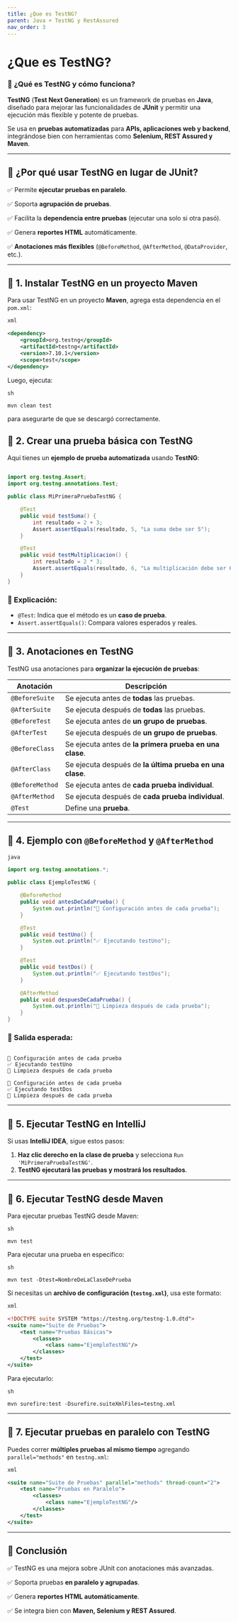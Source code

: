 ```yaml
---
title: ¿Que es TestNG?
parent: Java + TestNG y RestAssured
nav_order: 3
---
```

# ¿Que es TestNG?

### 🧪 **¿Qué es TestNG y cómo funciona?**

**TestNG** (**Test Next Generation**) es un framework de pruebas en **Java**, diseñado para mejorar las funcionalidades de **JUnit** y permitir una ejecución más flexible y potente de pruebas.

Se usa en **pruebas automatizadas** para **APIs, aplicaciones web y backend**, integrándose bien con herramientas como **Selenium, REST Assured y Maven**.

---

## 🎯 **¿Por qué usar TestNG en lugar de JUnit?**

✅ Permite **ejecutar pruebas en paralelo**.

✅ Soporta **agrupación de pruebas**.

✅ Facilita la **dependencia entre pruebas** (ejecutar una solo si otra pasó).

✅ Genera **reportes HTML** automáticamente.

✅ **Anotaciones más flexibles** (`@BeforeMethod`, `@AfterMethod`, `@DataProvider`, etc.).

---

## 🚀 **1. Instalar TestNG en un proyecto Maven**

Para usar TestNG en un proyecto **Maven**, agrega esta dependencia en el `pom.xml`:

```xml
xml

<dependency>
    <groupId>org.testng</groupId>
    <artifactId>testng</artifactId>
    <version>7.10.1</version>
    <scope>test</scope>
</dependency>

```

Luego, ejecuta:

```
sh

mvn clean test

```

para asegurarte de que se descargó correctamente.

## 🚀 **2. Crear una prueba básica con TestNG**

Aquí tienes un **ejemplo de prueba automatizada** usando **TestNG**:

```java

import org.testng.Assert;
import org.testng.annotations.Test;

public class MiPrimeraPruebaTestNG {

    @Test
    public void testSuma() {
        int resultado = 2 + 3;
        Assert.assertEquals(resultado, 5, "La suma debe ser 5");
    }

    @Test
    public void testMultiplicacion() {
        int resultado = 2 * 3;
        Assert.assertEquals(resultado, 6, "La multiplicación debe ser 6");
    }
}

```

### 📌 Explicación:

- `@Test`: Indica que el método es un **caso de prueba**.
- `Assert.assertEquals()`: Compara valores esperados y reales.

---

## 🚀 **3. Anotaciones en TestNG**

TestNG usa anotaciones para **organizar la ejecución de pruebas**:

| **Anotación** | **Descripción** |
| --- | --- |
| `@BeforeSuite` | Se ejecuta antes de **todas** las pruebas. |
| `@AfterSuite` | Se ejecuta después de **todas** las pruebas. |
| `@BeforeTest` | Se ejecuta antes de **un grupo de pruebas**. |
| `@AfterTest` | Se ejecuta después de **un grupo de pruebas**. |
| `@BeforeClass` | Se ejecuta antes de **la primera prueba en una clase**. |
| `@AfterClass` | Se ejecuta después de **la última prueba en una clase**. |
| `@BeforeMethod` | Se ejecuta antes de **cada prueba individual**. |
| `@AfterMethod` | Se ejecuta después de **cada prueba individual**. |
| `@Test` | Define una **prueba**. |

---

## 🚀 **4. Ejemplo con `@BeforeMethod` y `@AfterMethod`**

```java
java

import org.testng.annotations.*;

public class EjemploTestNG {

    @BeforeMethod
    public void antesDeCadaPrueba() {
        System.out.println("🔹 Configuración antes de cada prueba");
    }

    @Test
    public void testUno() {
        System.out.println("✅ Ejecutando testUno");
    }

    @Test
    public void testDos() {
        System.out.println("✅ Ejecutando testDos");
    }

    @AfterMethod
    public void despuesDeCadaPrueba() {
        System.out.println("🔸 Limpieza después de cada prueba");
    }
}

```

### 📌 Salida esperada:

```

🔹 Configuración antes de cada prueba
✅ Ejecutando testUno
🔸 Limpieza después de cada prueba

🔹 Configuración antes de cada prueba
✅ Ejecutando testDos
🔸 Limpieza después de cada prueba

```

---

## 🚀 **5. Ejecutar TestNG en IntelliJ**

Si usas **IntelliJ IDEA**, sigue estos pasos:

1. **Haz clic derecho en la clase de prueba** y selecciona `Run 'MiPrimeraPruebaTestNG'`.
2. **TestNG ejecutará las pruebas y mostrará los resultados**.

---

## 🚀 **6. Ejecutar TestNG desde Maven**

Para ejecutar pruebas TestNG desde Maven:

```
sh

mvn test

```

Para ejecutar una prueba en especifico:
```
sh

mvn test -Dtest=NombreDeLaClaseDePrueba
```

Si necesitas un **archivo de configuración (`testng.xml`)**, usa este formato:

```xml
xml

<!DOCTYPE suite SYSTEM "https://testng.org/testng-1.0.dtd">
<suite name="Suite de Pruebas">
    <test name="Pruebas Básicas">
        <classes>
            <class name="EjemploTestNG"/>
        </classes>
    </test>
</suite>

```

Para ejecutarlo:

```
sh

mvn surefire:test -Dsurefire.suiteXmlFiles=testng.xml

```

---

## 🚀 **7. Ejecutar pruebas en paralelo con TestNG**

Puedes correr **múltiples pruebas al mismo tiempo** agregando `parallel="methods"` en `testng.xml`:

```xml
xml

<suite name="Suite de Pruebas" parallel="methods" thread-count="2">
    <test name="Pruebas en Paralelo">
        <classes>
            <class name="EjemploTestNG"/>
        </classes>
    </test>
</suite>

```

---

## 🎯 **Conclusión**

✅ TestNG es una mejora sobre JUnit con anotaciones más avanzadas.

✅ Soporta pruebas **en paralelo y agrupadas**.

✅ Genera **reportes HTML automáticamente**.

✅ Se integra bien con **Maven, Selenium y REST Assured**.